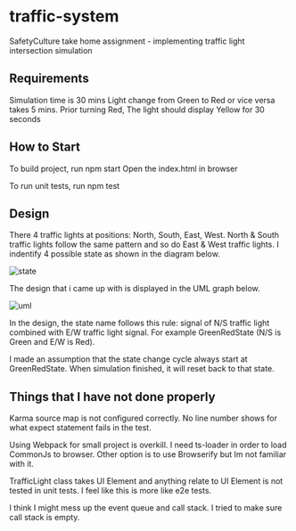 # traffic-system
SafetyCulture take home assignment - implementing traffic light intersection simulation

## Requirements
Simulation time is 30 mins
Light change from Green to Red or vice versa takes 5 mins. Prior turning Red, The light should display Yellow for 30 seconds

## How to Start
To build project, run npm start
Open the index.html in browser

To run unit tests, run npm test

## Design
There 4 traffic lights at positions: North, South, East, West. North & South traffic lights follow the same pattern and so do East & West traffic lights. I indentify 4 possible state as shown in the diagram below.

![state](https://user-images.githubusercontent.com/12367690/27774307-4e561930-5fd3-11e7-999e-897a26a766b0.PNG)

The design that i came up with is displayed in the UML graph below.

![uml](https://user-images.githubusercontent.com/12367690/27774212-cadbdc18-5fd0-11e7-8c33-9ccd444253e9.PNG)

In the design, the state name follows this rule: signal of N/S traffic light combined with E/W traffic light signal. For example GreenRedState (N/S is Green and E/W is Red).

I made an assumption that the state change cycle always start at GreenRedState. When simulation finished, it will reset back to that state.

## Things that I have not done properly
Karma source map is not configured correctly. No line number shows for what expect statement fails in the test.

Using Webpack for small project is overkill. I need ts-loader in order to load CommonJs to browser. Other option is to use Browserify but Im not familiar with it.

TrafficLight class takes UI Element and anything relate to UI Element is not tested in unit tests. I feel like this is more like e2e tests.

I think I might mess up the event queue and call stack. I tried to make sure call stack is empty. 
